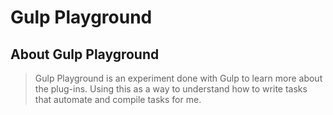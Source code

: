 # Gulp Playground 

## About Gulp Playground
> Gulp Playground is an experiment done with Gulp to learn more about the plug-ins. Using this as a way to understand how to write tasks that automate and compile tasks for me. 